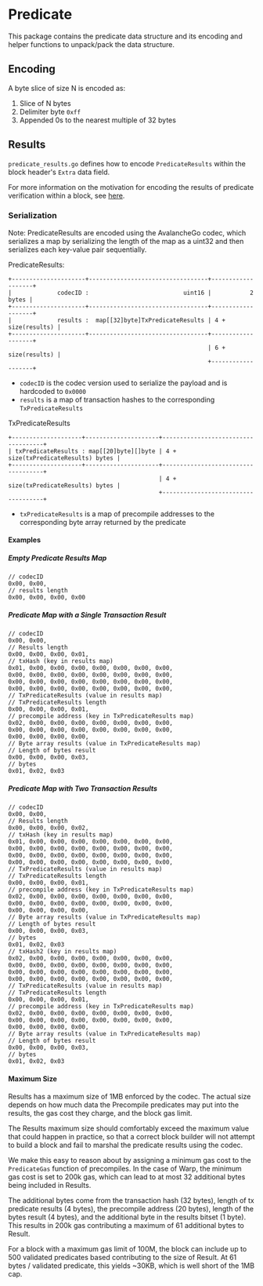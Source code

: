 

# Predicate

This package contains the predicate data structure and its encoding and helper functions to unpack/pack the data structure.

## Encoding

A byte slice of size N is encoded as:

1. Slice of N bytes
2. Delimiter byte `0xff`
3. Appended 0s to the nearest multiple of 32 bytes


## Results

`predicate_results.go` defines how to encode `PredicateResults` within the block header's `Extra` data field.

For more information on the motivation for encoding the results of predicate verification within a block, see [here](../../../vms/platformvm/warp/README.md#processing-historical-avalanche-interchain-messages).

### Serialization

Note: PredicateResults are encoded using the AvalancheGo codec, which serializes a map by serializing the length of the map as a uint32 and then serializes each key-value pair sequentially.

PredicateResults:
```
+---------------------+----------------------------------+-------------------+
|             codecID :                           uint16 |           2 bytes |
+---------------------+----------------------------------+-------------------+
|             results :  map[[32]byte]TxPredicateResults | 4 + size(results) |
+---------------------+----------------------------------+-------------------+
                                                         | 6 + size(results) |
                                                         +-------------------+
```

- `codecID` is the codec version used to serialize the payload and is hardcoded to `0x0000`
- `results` is a map of transaction hashes to the corresponding `TxPredicateResults`

TxPredicateResults
```
+--------------------+---------------------+------------------------------------+
| txPredicateResults : map[[20]byte][]byte | 4 + size(txPredicateResults) bytes |
+--------------------+---------------------+------------------------------------+
                                           | 4 + size(txPredicateResults) bytes |
                                           +------------------------------------+
```

- `txPredicateResults` is a map of precompile addresses to the corresponding byte array returned by the predicate

#### Examples

##### Empty Predicate Results Map

```
// codecID
0x00, 0x00,
// results length
0x00, 0x00, 0x00, 0x00
```

##### Predicate Map with a Single Transaction Result

```
// codecID
0x00, 0x00,
// Results length
0x00, 0x00, 0x00, 0x01,
// txHash (key in results map)
0x01, 0x00, 0x00, 0x00, 0x00, 0x00, 0x00, 0x00,
0x00, 0x00, 0x00, 0x00, 0x00, 0x00, 0x00, 0x00,
0x00, 0x00, 0x00, 0x00, 0x00, 0x00, 0x00, 0x00,
0x00, 0x00, 0x00, 0x00, 0x00, 0x00, 0x00, 0x00, 
// TxPredicateResults (value in results map)
// TxPredicateResults length
0x00, 0x00, 0x00, 0x01,
// precompile address (key in TxPredicateResults map)
0x02, 0x00, 0x00, 0x00, 0x00, 0x00, 0x00, 0x00,
0x00, 0x00, 0x00, 0x00, 0x00, 0x00, 0x00, 0x00,
0x00, 0x00, 0x00, 0x00,
// Byte array results (value in TxPredicateResults map)
// Length of bytes result
0x00, 0x00, 0x00, 0x03,
// bytes
0x01, 0x02, 0x03
```

##### Predicate Map with Two Transaction Results

```
// codecID
0x00, 0x00,
// Results length
0x00, 0x00, 0x00, 0x02,
// txHash (key in results map)
0x01, 0x00, 0x00, 0x00, 0x00, 0x00, 0x00, 0x00,
0x00, 0x00, 0x00, 0x00, 0x00, 0x00, 0x00, 0x00,
0x00, 0x00, 0x00, 0x00, 0x00, 0x00, 0x00, 0x00,
0x00, 0x00, 0x00, 0x00, 0x00, 0x00, 0x00, 0x00, 
// TxPredicateResults (value in results map)
// TxPredicateResults length
0x00, 0x00, 0x00, 0x01,
// precompile address (key in TxPredicateResults map)
0x02, 0x00, 0x00, 0x00, 0x00, 0x00, 0x00, 0x00,
0x00, 0x00, 0x00, 0x00, 0x00, 0x00, 0x00, 0x00,
0x00, 0x00, 0x00, 0x00,
// Byte array results (value in TxPredicateResults map)
// Length of bytes result
0x00, 0x00, 0x00, 0x03,
// bytes
0x01, 0x02, 0x03
// txHash2 (key in results map)
0x02, 0x00, 0x00, 0x00, 0x00, 0x00, 0x00, 0x00,
0x00, 0x00, 0x00, 0x00, 0x00, 0x00, 0x00, 0x00,
0x00, 0x00, 0x00, 0x00, 0x00, 0x00, 0x00, 0x00,
0x00, 0x00, 0x00, 0x00, 0x00, 0x00, 0x00, 0x00, 
// TxPredicateResults (value in results map)
// TxPredicateResults length
0x00, 0x00, 0x00, 0x01,
// precompile address (key in TxPredicateResults map)
0x02, 0x00, 0x00, 0x00, 0x00, 0x00, 0x00, 0x00,
0x00, 0x00, 0x00, 0x00, 0x00, 0x00, 0x00, 0x00,
0x00, 0x00, 0x00, 0x00,
// Byte array results (value in TxPredicateResults map)
// Length of bytes result
0x00, 0x00, 0x00, 0x03,
// bytes
0x01, 0x02, 0x03
```

#### Maximum Size

Results has a maximum size of 1MB enforced by the codec. The actual size depends on how much data the Precompile predicates may put into the results, the gas cost they charge, and the block gas limit.

The Results maximum size should comfortably exceed the maximum value that could happen in practice, so that a correct block builder will not attempt to build a block and fail to marshal the predicate results using the codec.

We make this easy to reason about by assigning a minimum gas cost to the `PredicateGas` function of precompiles. In the case of Warp, the minimum gas cost is set to 200k gas, which can lead to at most 32 additional bytes being included in Results.

The additional bytes come from the transaction hash (32 bytes), length of tx predicate results (4 bytes), the precompile address (20 bytes), length of the bytes result (4 bytes), and the additional byte in the results bitset (1 byte). This results in 200k gas contributing a maximum of 61 additional bytes to Result.

For a block with a maximum gas limit of 100M, the block can include up to 500 validated predicates based contributing to the size of Result. At 61 bytes / validated predicate, this yields ~30KB, which is well short of the 1MB cap.
